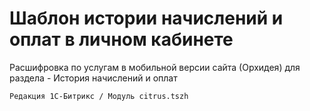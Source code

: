 # Шаблон истории начислений и оплат в личном кабинете
Расшифровка по услугам в мобильной версии сайта (Орхидея) для раздела - История начислений и оплат
```
Редакция 1С-Битрикс / Модуль citrus.tszh
```